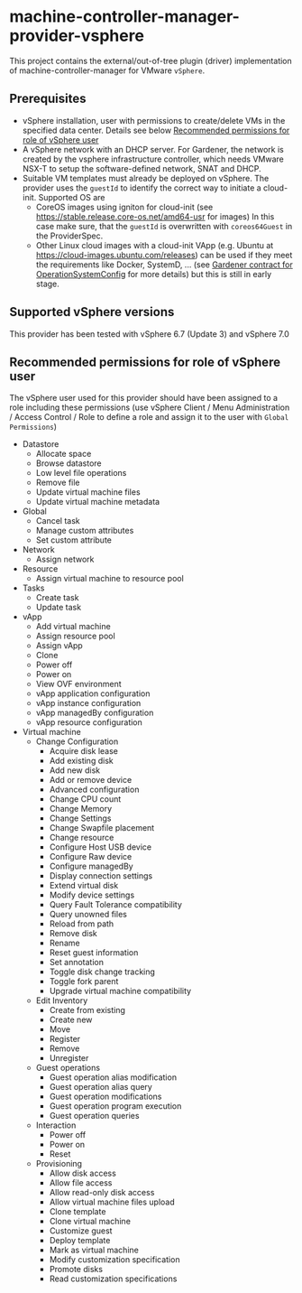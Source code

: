 # machine-controller-manager-provider-vsphere

This project contains the external/out-of-tree plugin (driver) implementation of machine-controller-manager for
VMware `vSphere`.

## Prerequisites

- vSphere installation, user with permissions to create/delete VMs in the specified data center. 
  Details see below [Recommended permissions for role of vSphere user](#recommended-permissions-for-role-of-vsphere-user)
- A vSphere network with an DHCP server. For Gardener, the network is created by the vsphere infrastructure
  controller, which needs VMware NSX-T to setup the software-defined network, SNAT and DHCP.
- Suitable VM templates must already be deployed on vSphere. The provider uses the `guestId` to identify the
  correct way to initiate a cloud-init. 
  Supported OS are
  - CoreOS images using igniton for cloud-init (see https://stable.release.core-os.net/amd64-usr for images)
    In this case make sure, that the `guestId` is overwritten with `coreos64Guest` in the ProviderSpec.    
  - Other Linux cloud images with a cloud-init VApp (e.g. Ubuntu at https://cloud-images.ubuntu.com/releases)
    can be used if they meet the requirements like Docker, SystemD, ... (see 
    [Gardener contract for OperationSystemConfig](https://github.com/gardener/gardener/blob/master/docs/extensions/operatingsystemconfig.md) 
    for more details) but this is still in early stage.

## Supported vSphere versions

This provider has been tested with vSphere 6.7 (Update 3) and vSphere 7.0

## Recommended permissions for role of vSphere user 

The vSphere user used for this provider should have been assigned to a role including these permissions
(use vSphere Client / Menu Administration / Access Control / Role to define a role and assign it to the user
with `Global Permissions`)

* Datastore 
  * Allocate space 
  * Browse datastore 
  * Low level file operations 
  * Remove file 
  * Update virtual machine files 
  * Update virtual machine metadata 
* Global 
  * Cancel task 
  * Manage custom attributes 
  * Set custom attribute 
* Network 
  * Assign network 
* Resource 
  * Assign virtual machine to resource pool 
* Tasks 
  * Create task 
  * Update task 
* vApp 
  * Add virtual machine 
  * Assign resource pool 
  * Assign vApp 
  * Clone 
  * Power off 
  * Power on 
  * View OVF environment 
  * vApp application configuration 
  * vApp instance configuration 
  * vApp managedBy configuration 
  * vApp resource configuration 
* Virtual machine 
  * Change Configuration 
    * Acquire disk lease 
    * Add existing disk 
    * Add new disk 
    * Add or remove device 
    * Advanced configuration 
    * Change CPU count 
    * Change Memory 
    * Change Settings 
    * Change Swapfile placement 
    * Change resource 
    * Configure Host USB device 
    * Configure Raw device 
    * Configure managedBy 
    * Display connection settings 
    * Extend virtual disk 
    * Modify device settings 
    * Query Fault Tolerance compatibility 
    * Query unowned files 
    * Reload from path 
    * Remove disk 
    * Rename 
    * Reset guest information 
    * Set annotation 
    * Toggle disk change tracking 
    * Toggle fork parent 
    * Upgrade virtual machine compatibility 
  * Edit Inventory 
    * Create from existing 
    * Create new 
    * Move 
    * Register 
    * Remove 
    * Unregister 
  * Guest operations 
    * Guest operation alias modification 
    * Guest operation alias query 
    * Guest operation modifications 
    * Guest operation program execution 
    * Guest operation queries 
  * Interaction 
    * Power off 
    * Power on 
    * Reset 
  * Provisioning 
    * Allow disk access 
    * Allow file access 
    * Allow read-only disk access 
    * Allow virtual machine files upload 
    * Clone template 
    * Clone virtual machine 
    * Customize guest 
    * Deploy template 
    * Mark as virtual machine 
    * Modify customization specification 
    * Promote disks 
    * Read customization specifications
